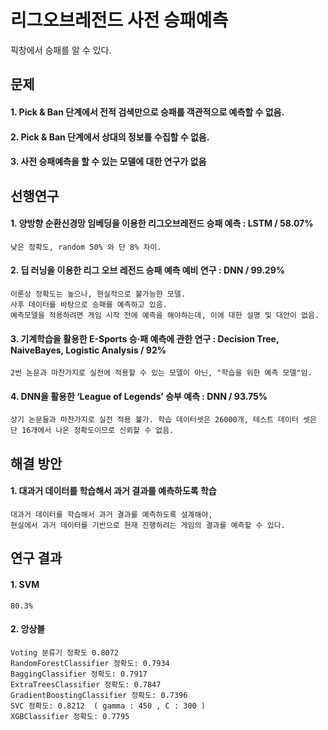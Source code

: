 # 리그오브레전드 사전 승패예측

픽창에서 승패를 알 수 있다. 

## 문제

#### 1. Pick & Ban 단계에서 전적 검색만으로 승패를 객관적으로 예측할 수 없음.
#### 2. Pick & Ban 단계에서 상대의 정보를 수집할 수 없음.
#### 3. 사전 승패예측을 할 수 있는 모델에 대한 연구가 없음

## 선행연구


#### 1. 양방향 순환신경망 임베딩을 이용한 리그오브레전드 승패 예측 : LSTM / 58.07% 
    낮은 정확도, random 50% 와 단 8% 차이.
#### 2. 딥 러닝을 이용한 리그 오브 레전드 승패 예측 예비 연구 : DNN / 99.29%
    이론상 정확도는 높으나, 현실적으로 불가능한 모델.
    사후 데이터를 바탕으로 승패를 예측하고 있음.
    예측모델을 적용하려면 게임 시작 전에 예측을 해야하는데, 이에 대한 설명 및 대안이 없음.
#### 3. 기계학습을 활용한 E-Sports 승·패 예측에 관한 연구 : Decision Tree, NaiveBayes, Logistic Analysis / 92%
    2번 논문과 마찬가지로 실전에 적용할 수 있는 모델이 아닌, "학습을 위한 예측 모델"임.
#### 4. DNN을 활용한 ‘League of Legends’ 승부 예측 : DNN / 93.75%
    상기 논문들과 마찬가지로 실전 적용 불가. 학습 데이터셋은 26000개, 테스트 데이터 셋은 단 16개에서 나온 정확도이므로 신뢰할 수 없음.

## 해결 방안
#### 1. 대과거 데이터를 학습해서 과거 결과를 예측하도록 학습
    대과거 데이터를 학습해서 과거 결과를 예측하도록 설계해야,
    현실에서 과거 데이터를 기반으로 현재 진행하려는 게임의 결과를 예측할 수 있다.

## 연구 결과

#### 1. SVM 
    80.3%
#### 2. 앙상블
    Voting 분류기 정확도 0.8072
    RandomForestClassifier 정확도: 0.7934
    BaggingClassifier 정확도: 0.7917
    ExtraTreesClassifier 정확도: 0.7847
    GradientBoostingClassifier 정확도: 0.7396
    SVC 정확도: 0.8212  ( gamma : 450 , C : 300 )
    XGBClassifier 정확도: 0.7795

